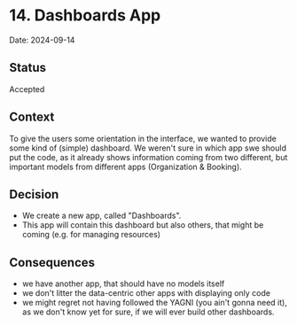 # 14. Dashboards App

Date: 2024-09-14

## Status

Accepted

## Context

To give the users some orientation in the interface, we wanted to provide some kind of (simple) dashboard.
We weren't sure in which app swe should put the code, as it already shows information coming from two different, but important models from different apps (Organization & Booking).

## Decision

- We create a new app, called "Dashboards".
- This app will contain this dashboard but also others, that might be coming (e.g. for managing resources)


## Consequences

- we have another app, that should have no models itself
- we don't litter the data-centric other apps with displaying only code
- we might regret not having followed the YAGNI (you ain't gonna need it), as we don't know yet for sure, if we will ever build other dashboards.
